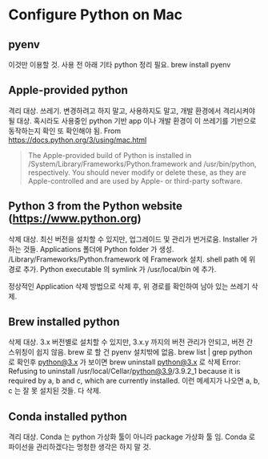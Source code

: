 Configure Python on Mac
=======================

## pyenv

이것만 이용할 것.
사용 전 아래 기타 python 정리 필요.
brew install pyenv


## Apple-provided python

격리 대상.
쓰레기.
변경하려고 하지 말고, 사용하지도 말고, 개발 환경에서 격리시켜야 될 대상.
혹시라도 사용중인 python 기반 app 이나 개발 환경이 이 쓰레기를 기반으로 동작하는지 확인 또 확인해야 됨.
From https://docs.python.org/3/using/mac.html
> The Apple-provided build of Python is installed in /System/Library/Frameworks/Python.framework and /usr/bin/python, respectively. You should never modify or delete these, as they are Apple-controlled and are used by Apple- or third-party software.


## Python 3 from the Python website (https://www.python.org)

삭제 대상.
최신 버전을 설치할 수 있지만, 업그레이드 및 관리가 번거로움.
Installer 가 하는 것들.
Applications 폴더에 Python folder 가 생성.
/Library/Frameworks/Python.framework 에 Framework 설치.
shell path 에 위 경로 추가.
Python executable 의 symlink 가 /usr/local/bin 에 추가.

정상적인 Application 삭제 방법으로 삭제 후, 위 경로를 확인하여 남아 있는 쓰레기 삭제.


## Brew installed python

삭제 대상.
3.x 버전별로 설치할 수 있지만, 3.x.y 까지의 버전 관리가 안되고, 버전 간 스위칭이 쉽지 않음.
brew 로 할 건 pyenv 설치밖에 없음.
brew list | grep python 로 확인후 python@3.x 가 보이면
brew uninstall python@3.x 로 삭제
Error: Refusing to uninstall /usr/local/Cellar/python@3.9/3.9.2_1
because it is required by a, b and c, which are currently installed.
이런 메세지가 나오면 a, b, c 는 잘 못 설치된 것들. 다 삭제.


## Conda installed python

격리 대상.
Conda 는 python 가상화 툴이 아니라 package 가상화 툴 임. Conda 로 파이선을 관리하겠다는 멍청한 생각은 하지 말 것.

